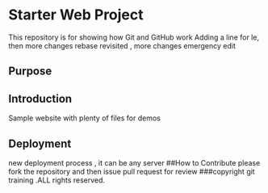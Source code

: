 # Starter Web Project

This repository is for showing how Git and GitHub work
Adding a line for le, then more changes
rebase revisited , more changes emergency edit
## Purpose

## Introduction
Sample website with plenty of files for demos

## Deployment

new deployment process , it can be any server
##How to Contribute
please fork the repository and then issue pull request for review
###copyright
git training .ALL rights reserved.
